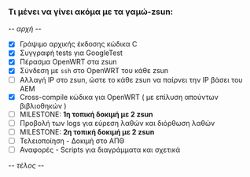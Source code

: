### Τι μένει να γίνει ακόμα με τα γαμώ-zsun:

-- _αρχή_ --

- [x] Γράψιμο αρχικής έκδοσης κώδικα C
- [x] Συγγραφή tests για GoogleTest
- [x] Πέρασμα OpenWRT στα zsun
- [x] Σύνδεση με `ssh` στο OpenWRT του κάθε zsun
- [ ] Αλλαγή IP στο zsun, ώστε το κάθε zsun να παίρνει την IP βάσει του AEM
- [x] Cross-compile κώδικα για OpenWRT ( με επίλυση απούντων βιβλιοθηκών )
- [ ] MILESTONE: **1η τοπική δοκιμή με 2 zsun**
- [ ] Προβολή των logs για εύρεση λαθών και διόρθωση λαθών
- [ ] MILESTONE: **2η τοπική δοκιμή με 2 zsun**
- [ ] Τελειοποίηση - Δοκιμή στο ΑΠΘ
- [ ] Αναφορές - Scripts για διαγράμματα και σχετικά

-- _τέλος_ --
